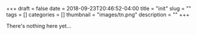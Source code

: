 +++ 
draft = false
date = 2018-09-23T20:46:52-04:00
title = "init"
slug = "" 
tags = []
categories = []
thumbnail = "images/tn.png"
description = ""
+++

There's nothing here yet...

